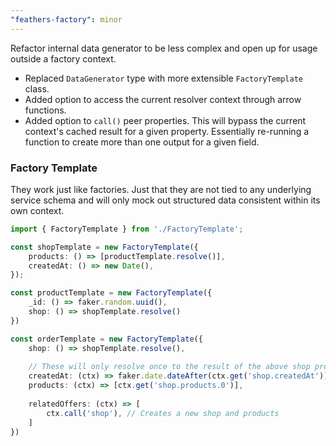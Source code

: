 ```yaml
---
"feathers-factory": minor
---
```


Refactor internal data generator to be less complex and open up for usage outside a factory context.

- Replaced `DataGenerator` type with more extensible `FactoryTemplate` class.
- Added option to access the current resolver context through arrow functions.
- Added option to `call()` peer properties. This will bypass the current
context's cached result for a given property. Essentially re-running a function
to create more than one output for a given field.


### Factory Template
They work just like factories. Just that they are not tied to any underlying 
service schema and will only mock out structured data consistent within its
own context.

```ts
import { FactoryTemplate } from './FactoryTemplate';

const shopTemplate = new FactoryTemplate({
    products: () => [productTemplate.resolve()],
    createdAt: () => new Date(),
});

const productTemplate = new FactoryTemplate({
    _id: () => faker.random.uuid(),
    shop: () => shopTemplate.resolve()
})

const orderTemplate = new FactoryTemplate({
    shop: () => shopTemplate.resolve(),
    
    // These will only resolve once to the result of the above shop property
    createdAt: (ctx) => faker.date.dateAfter(ctx.get('shop.createdAt')),
    products: (ctx) => [ctx.get('shop.products.0')], 
    
    relatedOffers: (ctx) => [
        ctx.call('shop'), // Creates a new shop and products
    ] 
})
```
